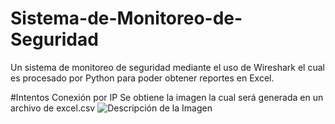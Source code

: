 # Sistema-de-Monitoreo-de-Seguridad
Un sistema de monitoreo de seguridad mediante el uso de Wireshark el cual es procesado por Python para poder obtener reportes en Excel.


#Intentos Conexión por IP
Se obtiene la imagen la cual será generada en un archivo de excel.csv
![Descripción de la Imagen](Monitoreo-Seguridad/IntentosConexión-IP.png)
